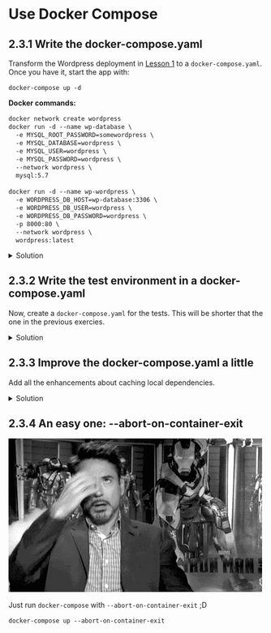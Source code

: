 # Use Docker Compose

## 2.3.1 Write the docker-compose.yaml

Transform the Wordpress deployment in [Lesson 1](1-1-What-Are-Containers.md) to a `docker-compose.yaml`. Once you have it, start the app with:

```
docker-compose up -d
```

**Docker commands:**
```shell
docker network create wordpress
docker run -d --name wp-database \
  -e MYSQL_ROOT_PASSWORD=somewordpress \
  -e MYSQL_DATABASE=wordpress \
  -e MYSQL_USER=wordpress \
  -e MYSQL_PASSWORD=wordpress \
  --network wordpress \
  mysql:5.7

docker run -d --name wp-wordpress \
  -e WORDPRESS_DB_HOST=wp-database:3306 \
  -e WORDPRESS_DB_USER=wordpress \
  -e WORDPRESS_DB_PASSWORD=wordpress \
  -p 8000:80 \
  --network wordpress \
  wordpress:latest
```


<details>
<summary>Solution</summary>

```yaml
version: '2.1'

services:
  wp-database:
    image: mysql:5.7
    environment:
      MYSQL_ROOT_PASSWORD: somewordpress
      MYSQL_DATABASE: wordpress
      MYSQL_USER: wordpress
      MYSQL_PASSWORD: wordpress
  wordpress:
    image: wordpress:latest
    environment:
      WORDPRESS_DB_HOST: wp-database:3306
      WORDPRESS_DB_USER: wordpress
      WORDPRESS_DB_PASSWORD: wordpress
    ports: 
    - 8000:80
```
</details>


## 2.3.2 Write the test environment in a docker-compose.yaml

Now, create a `docker-compose.yaml` for the tests. This will be shorter that the one in the previous exercies.

<details>
<summary>Solution</summary>

```yaml
version: '2.1'

services:
  redis:
    image: redis:4-alpine
  test-runner:
    image: maven:3.5-jdk-8-alpine
    command: mvn verify
    working_dir: /code
    volumes:
      - .:/code
```
</details>

## 2.3.3 Improve the docker-compose.yaml a little

Add all the enhancements about caching local dependencies.

<details>
<summary>Solution</summary>

```yaml
version: '2.1'

services:
  redis:
    image: redis:4-alpine
  test-runner:
    image: maven:3.5-jdk-8-alpine
    command: mvn -Dmaven.repo.local=/tmp/.m2/repository verify
    working_dir: /code
    volumes:
      - .:/code
      - /tmp/dockerm2:/tmp/.m2/repository
```
</details>

## 2.3.4 An easy one: --abort-on-container-exit

![relief](images/relief.gif)

Just run `docker-compose` with `--abort-on-container-exit` ;D 

```
docker-compose up --abort-on-container-exit
```
